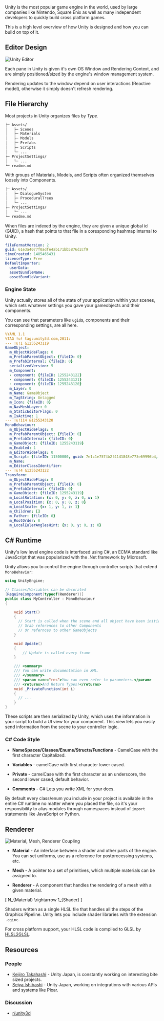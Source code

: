 Unity is the most popular game engine in the world, used by large companies like Nintendo, Square Enix as well as many independent developers to quickly build cross platform games. 

This is a high level overview of how Unity is designed and how you can build on top of it.

## Editor Design

![Unity Editor](assets/editor.png)

Each pane in Unity is given it's own OS Window and Rendering Context, and are simply positioned/sized by the engine's window management system.

Rendering updates to the window depend on user interactions (Reactive model), otherwise it simply doesn't refresh rendering.

## File Hierarchy

Most projects in Unity organizes files by *Type*.

```bash
├─ Assets/
│   ├─ Scenes
│   ├─ Materials
│   ├─ Models
│   ├─ Prefabs
│   ├─ Scripts
│   └─ ...
├─ ProjectSettings/
│   └─ ...
└─ readme.md
```

With groups of Materials, Models, and Scripts often organized themselves loosely into Components.

```bash
├─ Assets/
│   ├─ DialogueSystem
│   ├─ ProceduralTrees
│   └─ ...
├─ ProjectSettings/
│   └─ ...
└─ readme.md
```

When files are indexed by the engine, they are given a unique global id (GUID), a hash that points to that file in a coresponding hashmap internal to Unity.

```yml
fileFormatVersion: 2
guid: 61e3a4077f0adfe4ab171bb5876d2cf9
timeCreated: 1485466431
licenseType: Free
DefaultImporter:
  userData: 
  assetBundleName: 
  assetBundleVariant: 
``` 

### Engine State

Unity actually stores all of the state of your application within your scenes, which sets whatever settings you gave your gameobjects and their components.

You can see that parameters like `ugid`s, components and their corresponding settings, are all here.

```yml
%YAML 1.1
%TAG !u! tag:unity3d.com,2011:
--- !u!1 &1255243119
GameObject:
  m_ObjectHideFlags: 0
  m_PrefabParentObject: {fileID: 0}
  m_PrefabInternal: {fileID: 0}
  serializedVersion: 5
  m_Component:
  - component: {fileID: 1255243122}
  - component: {fileID: 1255243121}
  - component: {fileID: 1255243120}
  m_Layer: 0
  m_Name: GameObject
  m_TagString: Untagged
  m_Icon: {fileID: 0}
  m_NavMeshLayer: 0
  m_StaticEditorFlags: 0
  m_IsActive: 1
--- !u!114 &1255243120
MonoBehaviour:
  m_ObjectHideFlags: 0
  m_PrefabParentObject: {fileID: 0}
  m_PrefabInternal: {fileID: 0}
  m_GameObject: {fileID: 1255243119}
  m_Enabled: 1
  m_EditorHideFlags: 0
  m_Script: {fileID: 11500000, guid: 7e1c1e7574b2f4141848e773e69996b4, type: 3}
  m_Name: 
  m_EditorClassIdentifier: 
--- !u!4 &1255243122
Transform:
  m_ObjectHideFlags: 0
  m_PrefabParentObject: {fileID: 0}
  m_PrefabInternal: {fileID: 0}
  m_GameObject: {fileID: 1255243119}
  m_LocalRotation: {x: 0, y: 0, z: 0, w: 1}
  m_LocalPosition: {x: 0, y: 0, z: 0}
  m_LocalScale: {x: 1, y: 1, z: 1}
  m_Children: []
  m_Father: {fileID: 0}
  m_RootOrder: 0
  m_LocalEulerAnglesHint: {x: 0, y: 0, z: 0}
```

## C# Runtime

Unity's low level engine code is interfaced using C#, an ECMA standard like JavaScript that was popularized with the .Net framework by Microsoft. 

Unity allows you to control the engine through controller scripts that extend `MonoBehavior`:

```cs
using UnityEngine;

// Classes/Variables can be decorated
[RequireComponent(typeof(Renderer))]
public class MyController : MonoBehaviour
{

    void Start()
    {
      // Start is called when the scene and all object have been initialized.
      // Grab references to other Components
      // Or refernces to other GameObjects
    }

    void Update()
    {
        // Update is called every frame
    }

    /// <summary>
    /// You can write documentation in XML.
    /// </summary>
    /// <param name="res">You can even refer to parameters.</param>
    /// <returns>And Return Types!</returns>
    void _PrivateFunction(int i)
    {
      // ...
    }
}

```

These scripts are then serialized by Unity, which uses the information in your script to build a UI view for your component. This view lets you easily send information from the scene to your controller logic.

### C# Code Style

- **NameSpaces/Classes/Enums/Structs/Functions** - CamelCase with the first character Capitalized.

- **Variables** - camelCase with first character lower cased.

- **Private** - camelCase with the first character as an underscore, the second lower cased, default behavior.

- **Comments** - C# Lets you write XML for your docs.

By default every class/enum you include in your project is available in the entire C# runtime no matter where you placed the file, so it's your responsibility to alias modules through namespaces instead of `import` statements like JavaScript or Python.

## Renderer

![Material, Mesh, Renderer Coupling](assets/material-mesh-renderer.png)

- **Material** - An interface between a shader and other parts of the engine. You can set uniforms, use as a reference for postprocessing systems, etc.

- **Mesh** - A pointer to a set of primitives, which multiple materials can be assigned to.

- **Renderer** - A component that handles the rendering of a mesh with a given material.

\[ N_{Material} \rightarrow 1_{Shader} \]

Shaders written as a single HLSL file that handles all the steps of the Graphics Pipeline. Unity lets you include shader libraries with the extension `.cginc`. 

For cross platform support, your HLSL code is compiled to GLSL by [HLSL2GLSL](https://github.com/aras-p/hlsl2glslfork).

## Resources

### People

- [Keijiro Takahashi](https://github.com/keijiro) - Unity Japan, is constantly working on interesting bite sized projects.
- [Seiya Ishibashi](https://github.com/i-saint) - Unity Japan, working on integrations with various APIs and systems like Pixar.

### Discussion

- [r/unity3d](https://reddit.com/r/unity3d)
